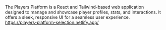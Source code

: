 The Players Platform is a React and Tailwind-based web application designed to manage and showcase player profiles, stats, and interactions. It offers a sleek, responsive UI for a seamless user experience.
https://players-platform-selection.netlify.app/
